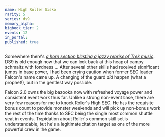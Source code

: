 ```yaml
---
name: High Roller Sisko
rarity: 5
series: ds9
memory_alpha:
bigbook_tier: 2
events: 12
in_portal:
published: true
---
```


Somewhere there's [_a horn section blasting a jazzy reprise of Trek music_](https://www.youtube.com/watch?v=Y-QBe9pPdkM). DS9 is old enough now that we can look back at this heap of campy schmaltz with fondness ... After several other skills had received significant jumps in base power, I had been crying caution when former SEC leader Falcon's name came up. A changing of the guard _did_ happen (what a prophet!), but in the gentlest way possible.

Falcon 2.0 owns the big bazooka now with refreshed voyage power and consistent event work thus far. Unlike a strong non-event base, there are very few reasons for me to knock Roller's High SEC. He has the requisite bonus count to provide monster weekends and will pick up non-bonus work the rest of the time thanks to SEC being the single most common shuttle seat in events. Trepidation about Roller's common skill set is understandable, but he's a legitimate citation target as one of the more powerful crew in the game.
